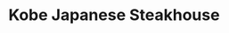 ---
layout: place
title: "Kobe Japanese Steakhouse"
permalink: /illinois/algonquin/kobe-japanese-steakhouse.html
stateAbbr: IL
stateName: Illinois
cityName: Algonquin
seo:
  name: "Kobe Japanese Steakhouse"
  type: Restaurant
  links: https://eatatkobe.com/
description: "Kobe Japanese Steakhouse serves delicious sushi in Algonquin, Illinois. Try fresh Japanese dishes for a great dining experience. "
place_id: ChIJnY4nTG4SD4gRUsKnep0OB5s
photos:
  - name: >-
      places/ChIJnY4nTG4SD4gRUsKnep0OB5s/photos/AeeoHcKEIwYiiO2NjphIsw6r5RASbKufxvTZQQzzcFVqxxnkm7dylvKnOfxK7jkZwIAjkXJr3lP_LwaotN8KxdxotMufBLlzN-yeQM1Lsd_94vTJ3CfDgbcYxBnuQ9FiZXQ5o_0Udv-I-kYYpHvmExwJKIk-UtrkNR5_DzZNQ4JbGT_i1BroUwpawnZ3kgedsGxKJkw8n0a-pP7AkdnVFXti5gPT6qcl5H0ECCyRLrs4XTlvvV4kC58KgGRMaQKX3x1wA4FdpW83D_-Gx5j3wrVXtFTpnstYuuVAz8_85WTTcAitof4PfNIcwwGZjhhdMTsgeBsA0PsZMQqwDuzbdz87aGIIWzoXjgy4tHY8nwav82LDoDH8hzQL6Nq_FkGk66Dwq-d9yJ2gugovI2UdYt-8JLw79tvR4CWGoUhtPjAcoigQSnzm
    widthPx: 4624
    heightPx: 2136
    authorAttributions:
      - displayName: Nebieski
        uri: https://maps.google.com/maps/contrib/118063973070667898293
        photoUri: >-
          https://lh3.googleusercontent.com/a-/ALV-UjU12ImETMKfeE5Y2oV9KH0wQ5r03Y1Rem3Atkkda0wqgFuIwF2ZYw=s100-p-k-no-mo
    flagContentUri: >-
      https://www.google.com/local/imagery/report/?cb_client=maps_api_places.places_api&image_key=!1e10!2sCIHM0ogKEICAgID2xb6i6QE&hl=en-US
    googleMapsUri: >-
      https://www.google.com/maps/place//data=!3m4!1e2!3m2!1sCIHM0ogKEICAgID2xb6i6QE!2e10!4m2!3m1!1s0x880f126e4c278e9d:0x9b070e9d7aa7c252
  - name: >-
      places/ChIJnY4nTG4SD4gRUsKnep0OB5s/photos/AeeoHcIww1p1La5gfaZqlC9PSsA8pPLgProNFMJiU4WNFHAM-SDnmA1HSLuTSciPjop26Du_NHWdE_v547BUSuiD4X2p-vp3yEv2LZf0OZ3FaFa6wpLYm1vE4GCRsuqAE8TOAiB_bzoBkGkpJRi1lFq3683pb6ovQIEa1bh0otjL-SlZsasAoTW0gmJbPhM6F9YhQLBIhibx0Lm9Un5P3atYizWfviZXQYuZnAw0Bg11-9t781oI9DDxPr01EGQtoYEj1X--nx8b4rlpavFYd8MciaNhnWjPJyy3PrE57JM679I_xA
    widthPx: 2000
    heightPx: 2000
    authorAttributions:
      - displayName: Kobe Japanese Steakhouse
        uri: https://maps.google.com/maps/contrib/106407499536669123118
        photoUri: >-
          https://lh3.googleusercontent.com/a-/ALV-UjWyZ47Sk_UNnC4WPKhei3hhtXyQew5lEsAHMSNdh9_lRKiunbc=s100-p-k-no-mo
    flagContentUri: >-
      https://www.google.com/local/imagery/report/?cb_client=maps_api_places.places_api&image_key=!1e10!2sAF1QipN8kA9KY9b1Obzv_WQ8B0No-aBJi-9oDUVxXWZT&hl=en-US
    googleMapsUri: >-
      https://www.google.com/maps/place//data=!3m4!1e2!3m2!1sAF1QipN8kA9KY9b1Obzv_WQ8B0No-aBJi-9oDUVxXWZT!2e10!4m2!3m1!1s0x880f126e4c278e9d:0x9b070e9d7aa7c252
  - name: >-
      places/ChIJnY4nTG4SD4gRUsKnep0OB5s/photos/AeeoHcLGksG94ZFSOz9nRLjM_rlSOV4eWNBXtQv6TjmFT_SnmrrY7yCt8pNOtOMAu9Q-Z1oO0xQS4usSSTUkq4WGbsabCb3CH_9_8eVbNmYRayK3antUViCT7yP9jnH0EY3mWC-Bxv6Iwi_QfnJGfDziYTvlhWXNNikjucg_prl2qfXRq0UTmLcs3Cd3A-IE0yCVdE8PGy_AniUG6H8SSC_r-MsSSj3E_PUNyJJWe29Opyss6yw-M0pfFIlUbkbkRKSfynMhdhPqb6CPExrfjyIpwBIPY3IO7vTO2ai5F8tyWuuhytgy3QUPZ6h7PfX_5zBAv9bMDF93gSAtSvo15r5R5EGTi_27v1YRjBMcNViX5rSGIRSPJ-Wwn_OYVMdOsN6lar5zD2BS0tFXKtSSVwtv5dmfzBBSpe6oXIbhdrrKPvi0GWw
    widthPx: 3024
    heightPx: 4032
    authorAttributions:
      - displayName: Lisa Gagliardi
        uri: https://maps.google.com/maps/contrib/106044663754611176864
        photoUri: >-
          https://lh3.googleusercontent.com/a-/ALV-UjVVURspVXsl-DQkpDs0h3YJi8ZcgAMY_LrrjnoCtJnt4Cx-bmYM=s100-p-k-no-mo
    flagContentUri: >-
      https://www.google.com/local/imagery/report/?cb_client=maps_api_places.places_api&image_key=!1e10!2sCIHM0ogKEICAgIDN19z33wE&hl=en-US
    googleMapsUri: >-
      https://www.google.com/maps/place//data=!3m4!1e2!3m2!1sCIHM0ogKEICAgIDN19z33wE!2e10!4m2!3m1!1s0x880f126e4c278e9d:0x9b070e9d7aa7c252
  - name: >-
      places/ChIJnY4nTG4SD4gRUsKnep0OB5s/photos/AeeoHcK2BdFcJjM8c4RXH5JqV7cKKZdOR3IfP3xZEfC3B7tV9shN_pJpSS21uoPHY4BFMMf6kIatH6VGwVdeopywXVc_q8coAsEgut7aL6V8gWNaWaxcojgOCQx0jxdXYhRtdgIz0meQS3e6bJlrB55evPwiHiq4ttBjx8k0iOlvMD0g316FNtuTYofC5Z3phAwxT7Br7iZkVa-awUo6h1ivc-itwB24xPVbr7HRPVSSyi2dR5Tzvt5JSzIqxGvkealWh9AvarxHOm8aXAmbC76PhtfYgSP6goqyg9nh5e8U-1bya45SMoxAsERXf7384zU-Zyd8kSY-7_DJhRpdHb7ASlQgf42ZED5RBsFeD29V8UKQqSF7N3Pm__zA5rbKMV5MLQ5H4dgqljkt-kWsGZY1CXxXRxYSlpt8yaL5Zey48wrCOQ
    widthPx: 3024
    heightPx: 4032
    authorAttributions:
      - displayName: Alice H
        uri: https://maps.google.com/maps/contrib/100608286660470340331
        photoUri: >-
          https://lh3.googleusercontent.com/a-/ALV-UjW-GPs6Lh1EIsDwKUO-hp630hEZ4hDZOpNY2hP7MtXIf-yiAtVF=s100-p-k-no-mo
    flagContentUri: >-
      https://www.google.com/local/imagery/report/?cb_client=maps_api_places.places_api&image_key=!1e10!2sCIHM0ogKEICAgIDflbbmeg&hl=en-US
    googleMapsUri: >-
      https://www.google.com/maps/place//data=!3m4!1e2!3m2!1sCIHM0ogKEICAgIDflbbmeg!2e10!4m2!3m1!1s0x880f126e4c278e9d:0x9b070e9d7aa7c252
  - name: >-
      places/ChIJnY4nTG4SD4gRUsKnep0OB5s/photos/AeeoHcJC-eineJyxR2YFlqyWhudEOOpf8BAJngYjz54X8BVn_fQf0KDEqtKbhQw2ZeAxO9bLbpbtfgLagfefeNCjBUHETWccfdGhiVBYSOPooLCSRH8NwEQBG71f72-jpuRz7eZCGNQ1K01ovdsw6wi_FCsVy-jmuwt4_GtSDezfC5i3-wL5mWgJr4zxYjjk6yEIyn90RZG9HJx6iA6bhYUuzgNaz1cIcK78Exo_XCTEJ7O2xSRbWZ7dAfRws3CQK9bX5NNPdyX6yQF5335ZBxmIwGq8b70sajtxPrHxAZB_LJbh6qp7Pd8aY3QrKBNPQiG99hbcGCVeMIvezaluyE5l5ZT2jwKNwXs1qshRfkPFTod0cshTUlZ01H2dOBv39p6SK_ulH0JdZN2vgYHZOjSizQcgwezHwxoGTxlG71z5F0W-kg
    widthPx: 3024
    heightPx: 4032
    authorAttributions:
      - displayName: francisco flores
        uri: https://maps.google.com/maps/contrib/100701774205824976627
        photoUri: >-
          https://lh3.googleusercontent.com/a/ACg8ocKAm5iNWFTGJ84_LhTziD5AYeqnIKsoM1A5Aw55oJx1STrvcQ=s100-p-k-no-mo
    flagContentUri: >-
      https://www.google.com/local/imagery/report/?cb_client=maps_api_places.places_api&image_key=!1e10!2sCIHM0ogKEICAgMDA37jbRw&hl=en-US
    googleMapsUri: >-
      https://www.google.com/maps/place//data=!3m4!1e2!3m2!1sCIHM0ogKEICAgMDA37jbRw!2e10!4m2!3m1!1s0x880f126e4c278e9d:0x9b070e9d7aa7c252
  - name: >-
      places/ChIJnY4nTG4SD4gRUsKnep0OB5s/photos/AeeoHcKeHj52WQbxE8F-RJMmLJbnVHz-UzOovTMSYscwAyB3iV4RhKl2wezcz0ppbxdUez9I06cFMGZtxN4UlYZ_MHD0NI-qppQ4BRfg3rPYThQLF0dJrP-FwMuH5DhEKF0iR-IKCfFiDeth_bKHTPogDTNLaZ37k2cqQWzTshx1cEdlpU7LLfRRfGu--gwugHmFt5QoAdpPowY185uIHvd8uO0UtYwvK4qcN3OyeTR6ezFQobUJN4GGTqJ8JgOeWsCzAhc5vnjf2O-RTA_CpjhiuhKa6MkYOmRZe8krUXVhSbB7_QUuK4VfycSEzyGh6eEOBAAuUy4T1zEAydJk2POaKO8yIQxPbsUKpxonSkA-K-REs3fW1D4RWzDs_bn3bQsqmp78O8OLCwmmRg4doMW1de4k9qigeJjHivN02Gi7R2MdRnc
    widthPx: 4032
    heightPx: 3024
    authorAttributions:
      - displayName: Mark Malewski
        uri: https://maps.google.com/maps/contrib/104197025308927247722
        photoUri: >-
          https://lh3.googleusercontent.com/a-/ALV-UjUs6JCW3pAIxlDc00aaAUe0hwOH9lanbWe5ziOfXWmQKve0ve5I=s100-p-k-no-mo
    flagContentUri: >-
      https://www.google.com/local/imagery/report/?cb_client=maps_api_places.places_api&image_key=!1e10!2sCIHM0ogKEICAgICx8NiZlwE&hl=en-US
    googleMapsUri: >-
      https://www.google.com/maps/place//data=!3m4!1e2!3m2!1sCIHM0ogKEICAgICx8NiZlwE!2e10!4m2!3m1!1s0x880f126e4c278e9d:0x9b070e9d7aa7c252
  - name: >-
      places/ChIJnY4nTG4SD4gRUsKnep0OB5s/photos/AeeoHcK-1_RIkVKltvtZM_XS9LrLv88pVKw2AXCON3qIfjiFcOn6uuejKo7h8ULqe194T6wwjhNwp-6oV9g1AY7chOFbLuVVy5RD7BghtiL5owSjZGm9dovtOjzbBPfTS5ZeYTQsC7iOCu9I0MRruB0l4y94WWbAAIqnNZQSEkvS5vOsIThimM_zInTkeuddm5F5A1XOd0WlS5mN3Tb7j1SQtXQjtG2pMbUAk1yikKTZ4cqwJFZKWNW9ozsEjZ-AXNrIah7seAaGOjk60-WaYPgewZ0BsXQOZmoGQcSh0pZ_wh8lW_5KQC6AD5T5paufSHeaZJLBZZM_lh6Wl1vqDtMxNFf9Ff0dXCG6bf9kcu0NjM-3M_7V8Mp8ix45qF5TKDgaGzZMohiTgQflGwiEwSmt4V5B_-AGJ_uxpU5Lt1UPf2o
    widthPx: 3600
    heightPx: 4800
    authorAttributions:
      - displayName: Alice H
        uri: https://maps.google.com/maps/contrib/100608286660470340331
        photoUri: >-
          https://lh3.googleusercontent.com/a-/ALV-UjW-GPs6Lh1EIsDwKUO-hp630hEZ4hDZOpNY2hP7MtXIf-yiAtVF=s100-p-k-no-mo
    flagContentUri: >-
      https://www.google.com/local/imagery/report/?cb_client=maps_api_places.places_api&image_key=!1e10!2sCIHM0ogKEICAgIDflbbmWg&hl=en-US
    googleMapsUri: >-
      https://www.google.com/maps/place//data=!3m4!1e2!3m2!1sCIHM0ogKEICAgIDflbbmWg!2e10!4m2!3m1!1s0x880f126e4c278e9d:0x9b070e9d7aa7c252
  - name: >-
      places/ChIJnY4nTG4SD4gRUsKnep0OB5s/photos/AeeoHcIimCH77KM6qRjuaepPc67xxyONwCDn8NMXs3QyOrxdR9OyOeZmyey75KgE3Th3rWxjW0PrE3Ma-YGvNNSgbY05GuLz15EEJuZpmQAAkNGDejcSPJFmb5uYN5nlE_0p5Gk3GKWGPoZNLSBn2wA1Y2PZ3nqsxcdHzSNxjPSXpNnmUO41YGXukmfZ2ZltBbXavyiOtPDp4ZD4ABDWhGYGmer32B4M8Nt0iaa6HNbwCeB3yEgrbo94eUs_ggAf9THpeBZ4WLLoUfuxn8DB5CJNmH3cn6yAvl76ADuCEnSwDbAiPy6H-cHTKGeNQLrKH-s7r3uBnRKJmFmVbbNp3NK-p2dPB6zBaMAP-2s3GrZsL3HlvRvauRflLtYMiB8vfDbeG7Hso45KO8QLz26WFb_s5fAaRj6tgNnrDN0ae_l_zNT0vw
    widthPx: 3024
    heightPx: 4032
    authorAttributions:
      - displayName: Alice H
        uri: https://maps.google.com/maps/contrib/100608286660470340331
        photoUri: >-
          https://lh3.googleusercontent.com/a-/ALV-UjW-GPs6Lh1EIsDwKUO-hp630hEZ4hDZOpNY2hP7MtXIf-yiAtVF=s100-p-k-no-mo
    flagContentUri: >-
      https://www.google.com/local/imagery/report/?cb_client=maps_api_places.places_api&image_key=!1e10!2sCIHM0ogKEICAgIDflbbmRg&hl=en-US
    googleMapsUri: >-
      https://www.google.com/maps/place//data=!3m4!1e2!3m2!1sCIHM0ogKEICAgIDflbbmRg!2e10!4m2!3m1!1s0x880f126e4c278e9d:0x9b070e9d7aa7c252
  - name: >-
      places/ChIJnY4nTG4SD4gRUsKnep0OB5s/photos/AeeoHcLDyTpzHPDEI2sPloHL8ylTrPeRuTdheLB16GnAwIvLwQ12KoDi5BzXGvYxDdsj3eioSfBkviOY-nGqlbugm6Dcc5OwP6PsuapGMSEio2yggqpVIxW8oQyqSqd6-z2Ak0cenZQiNX4980fmXy8nZmmPYrlhvaOS9emUxB6vNEcjL_RXmHmkNYjB3XdE6MYRb2mtUYdfJmuL6Wg4L707kQjc4Qg3GbE8qRBSP8XUO_GUQVN5GyFs_NyGYpP0SgDCy7ZEIC1DdzA4A7Q7IIjWYXVnvmUJaH24b94vEROujI4AtSXPuRFFqT0d_0jc5qKwWIo9RkRnQhv7RBcq2C5A7ueqtr9DaeddKEPlb-Wxxz6IfszTZDMs1HjRClsHNUPYsFZJG8ppao0v3KRQAJ1t2n4tswPGrfc8hWA7I-68gR0vJEu8
    widthPx: 4032
    heightPx: 3024
    authorAttributions:
      - displayName: Finnegan Karlovsky
        uri: https://maps.google.com/maps/contrib/109753388020526500265
        photoUri: >-
          https://lh3.googleusercontent.com/a-/ALV-UjWPCW_SDqRcuEPRmqxziW7lQvsmTk7HwPKBjVSAUi4tQ3RgKGT2=s100-p-k-no-mo
    flagContentUri: >-
      https://www.google.com/local/imagery/report/?cb_client=maps_api_places.places_api&image_key=!1e10!2sCIHM0ogKEICAgICt0JeX3wE&hl=en-US
    googleMapsUri: >-
      https://www.google.com/maps/place//data=!3m4!1e2!3m2!1sCIHM0ogKEICAgICt0JeX3wE!2e10!4m2!3m1!1s0x880f126e4c278e9d:0x9b070e9d7aa7c252
  - name: >-
      places/ChIJnY4nTG4SD4gRUsKnep0OB5s/photos/AeeoHcK3ktR-Ml5nq1wPc2rmPB6X0lFa0IUE_sIdNgWkKnYVPnpS10xCPOP853zcrPVc1uyZq3pYGhqzUlt59AnZ5Fff4insSAw9Y0S9-YkolRUhZLLK4tMVOJ7a_kKnf_83twD7GYf2uZjxnug9U82zLZ6ZyZh341AIoTOa7IpNnhXB4eC-vlwlgJZYPvINY3Y44F6XuOosYphRE7a4pODvLyB4iLrd22dRnSCGhV-tYeH3I1tntwkewkPn8NdAGbht7y2SD3aMTkjAGsPEaifK7Eubd2GHzUy-7HJwgvyvvalbYmIYcdKyrbkeS6SAR_xKKuMlE68mbdyOc8VETv7wcPRFWkPjEJlduA_fXEwppADp6OgHmQnh9jZKvxLcfjfNzskFFc3tMz0kMXcz4LIHn9w4AO3_OiO_U3yR_LqsoezlcA
    widthPx: 3024
    heightPx: 4032
    authorAttributions:
      - displayName: Finnegan Karlovsky
        uri: https://maps.google.com/maps/contrib/109753388020526500265
        photoUri: >-
          https://lh3.googleusercontent.com/a-/ALV-UjWPCW_SDqRcuEPRmqxziW7lQvsmTk7HwPKBjVSAUi4tQ3RgKGT2=s100-p-k-no-mo
    flagContentUri: >-
      https://www.google.com/local/imagery/report/?cb_client=maps_api_places.places_api&image_key=!1e10!2sCIHM0ogKEICAgICt0JeXPw&hl=en-US
    googleMapsUri: >-
      https://www.google.com/maps/place//data=!3m4!1e2!3m2!1sCIHM0ogKEICAgICt0JeXPw!2e10!4m2!3m1!1s0x880f126e4c278e9d:0x9b070e9d7aa7c252
address: 209 S Randall Rd, Algonquin, IL 60102, USA
street: 209 S Randall Rd
city: Algonquin
state: IL
zip: '60102'
country: USA
neighborhood: null
latitude: '42.172871'
longitude: '-88.333080'
accessibility_options:
  wheelchairAccessibleParking: true
  wheelchairAccessibleSeating: true
business_status: OPERATIONAL
name: Kobe Japanese Steakhouse
google_maps_links:
  directionsUri: >-
    https://www.google.com/maps/dir//''/data=!4m7!4m6!1m1!4e2!1m2!1m1!1s0x880f126e4c278e9d:0x9b070e9d7aa7c252!3e0
  placeUri: https://maps.google.com/?cid=11170913470246273618
  writeAReviewUri: >-
    https://www.google.com/maps/place//data=!4m3!3m2!1s0x880f126e4c278e9d:0x9b070e9d7aa7c252!12e1
  reviewsUri: >-
    https://www.google.com/maps/place//data=!4m4!3m3!1s0x880f126e4c278e9d:0x9b070e9d7aa7c252!9m1!1b1
  photosUri: >-
    https://www.google.com/maps/place//data=!4m3!3m2!1s0x880f126e4c278e9d:0x9b070e9d7aa7c252!10e5
primary_type: Japanese Restaurant
opening_hours:
  regular: null
  current: null
secondary_opening_hours:
  regular:
    weekdayDescriptions: null
    type: null
  current:
    weekdayDescriptions: null
    type: null
phone: (847) 854-0757
price_level: PRICE_LEVEL_MODERATE
price_range: $20 &ndash; $30
rating: '4.2'
rating_count: 592
website: https://eatatkobe.com/
reviews: null
parking_options: null
payment_options: null
allow_dogs: null
curbside_pickup: null
delivery: null
dine_in: null
good_for_children: null
good_for_groups: null
good_for_sports: null
live_music: null
menu_for_children: null
outdoor_seating: null
reservable: null
restroom: null
serves_beer: null
serves_breakfast: null
serves_brunch: null
serves_cocktails: null
serves_coffee: null
serves_dinner: null
serves_dessert: null
serves_lunch: null
serves_vegetarian_food: null
serves_wine: null
takeout: null
summary: null

---